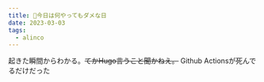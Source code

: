 ```yaml
---
title: 🐜今日は何やってもダメな日
date: 2023-03-03
tags:
  - alinco
---
```


起きた瞬間からわかる。~~てかHugo言うこと聞かねえ。~~ Github Actionsが死んでるだけだった 